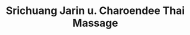 ---
title: "Srichuang Jarin u. Charoendee Thai Massage"
url: /ottersweier/srichuang-jarin-u-charoendee-thai-massage/
shop: Massage
---